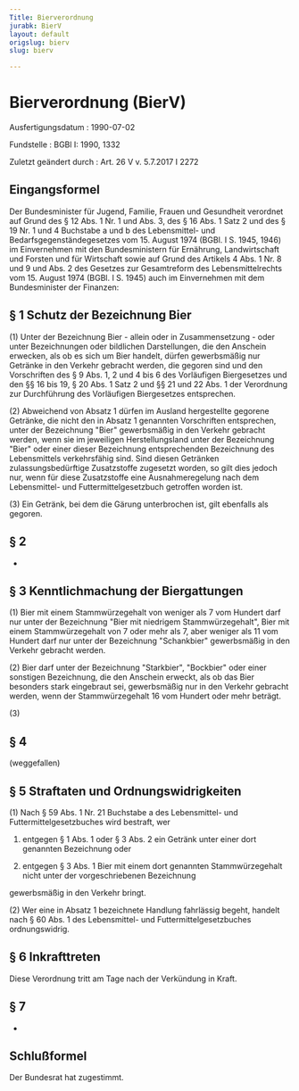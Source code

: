 ```yaml
---
Title: Bierverordnung
jurabk: BierV
layout: default
origslug: bierv
slug: bierv

---
```


# Bierverordnung (BierV)

Ausfertigungsdatum
:   1990-07-02

Fundstelle
:   BGBl I: 1990, 1332

Zuletzt geändert durch
:   Art. 26 V v. 5.7.2017 I 2272


## Eingangsformel

Der Bundesminister für Jugend, Familie, Frauen und Gesundheit verordnet
auf Grund des § 12 Abs. 1 Nr. 1 und Abs. 3, des § 16 Abs. 1 Satz 2 und des § 19 Nr. 1 und 4 Buchstabe a und b des Lebensmittel- und Bedarfsgegenständegesetzes vom 15. August 1974 (BGBl. I S. 1945, 1946) im Einvernehmen mit den Bundesministern für Ernährung, Landwirtschaft und Forsten und für Wirtschaft sowie
auf Grund des Artikels 4 Abs. 1 Nr. 8 und 9 und Abs. 2 des Gesetzes zur Gesamtreform des Lebensmittelrechts vom 15. August 1974 (BGBl. I S. 1945) auch im Einvernehmen mit dem Bundesminister der Finanzen:


## § 1 Schutz der Bezeichnung Bier

(1) Unter der Bezeichnung Bier - allein oder in Zusammensetzung - oder unter Bezeichnungen oder bildlichen Darstellungen, die den Anschein erwecken, als ob es sich um Bier handelt, dürfen gewerbsmäßig nur Getränke in den Verkehr gebracht werden, die gegoren sind und den Vorschriften des § 9 Abs. 1, 2 und 4 bis 6 des Vorläufigen Biergesetzes und den §§ 16 bis 19, § 20 Abs. 1 Satz 2 und §§ 21 und 22 Abs. 1 der Verordnung zur Durchführung des Vorläufigen Biergesetzes entsprechen.

(2) Abweichend von Absatz 1 dürfen im Ausland hergestellte gegorene Getränke, die nicht den in Absatz 1 genannten Vorschriften entsprechen, unter der Bezeichnung "Bier" gewerbsmäßig in den Verkehr gebracht werden, wenn sie im jeweiligen Herstellungsland unter der Bezeichnung "Bier" oder einer dieser Bezeichnung entsprechenden Bezeichnung des Lebensmittels verkehrsfähig sind. Sind diesen Getränken zulassungsbedürftige Zusatzstoffe zugesetzt worden, so gilt dies jedoch nur, wenn für diese Zusatzstoffe eine Ausnahmeregelung nach dem Lebensmittel- und Futtermittelgesetzbuch getroffen worden ist.

(3) Ein Getränk, bei dem die Gärung unterbrochen ist, gilt ebenfalls als gegoren.


## § 2

-


## § 3 Kenntlichmachung der Biergattungen

(1) Bier mit einem Stammwürzegehalt von weniger als 7 vom Hundert darf nur unter der Bezeichnung "Bier mit niedrigem Stammwürzegehalt", Bier mit einem Stammwürzegehalt von 7 oder mehr als 7, aber weniger als 11 vom Hundert darf nur unter der Bezeichnung "Schankbier" gewerbsmäßig in den Verkehr gebracht werden.

(2) Bier darf unter der Bezeichnung "Starkbier", "Bockbier" oder einer sonstigen Bezeichnung, die den Anschein erweckt, als ob das Bier besonders stark eingebraut sei, gewerbsmäßig nur in den Verkehr gebracht werden, wenn der Stammwürzegehalt 16 vom Hundert oder mehr beträgt.

(3)


## § 4

(weggefallen)


## § 5 Straftaten und Ordnungswidrigkeiten

(1) Nach § 59 Abs. 1 Nr. 21 Buchstabe a des Lebensmittel- und Futtermittelgesetzbuches wird bestraft, wer

1.  entgegen § 1 Abs. 1 oder § 3 Abs. 2 ein Getränk unter einer dort genannten Bezeichnung oder


2.  entgegen § 3 Abs. 1 Bier mit einem dort genannten Stammwürzegehalt nicht unter der vorgeschriebenen Bezeichnung



gewerbsmäßig in den Verkehr bringt.

(2) Wer eine in Absatz 1 bezeichnete Handlung fahrlässig begeht, handelt nach § 60 Abs. 1 des Lebensmittel- und Futtermittelgesetzbuches ordnungswidrig.


## § 6 Inkrafttreten

Diese Verordnung tritt am Tage nach der Verkündung in Kraft.


## § 7

-


## Schlußformel

Der Bundesrat hat zugestimmt.

